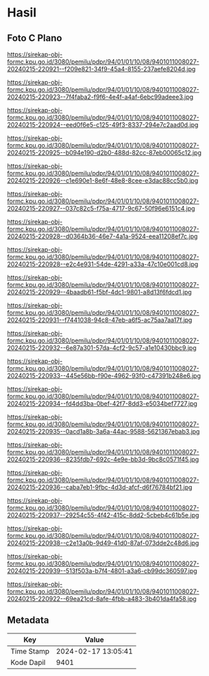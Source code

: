 # Hasil

## Foto C Plano

https://sirekap-obj-formc.kpu.go.id/3080/pemilu/pdpr/94/01/01/10/08/9401011008027-20240215-220921--f209e821-34f9-45a4-8155-237aefe8204d.jpg

https://sirekap-obj-formc.kpu.go.id/3080/pemilu/pdpr/94/01/01/10/08/9401011008027-20240215-220923--7f4faba2-f9f6-4e4f-a4af-6ebc99adeee3.jpg

https://sirekap-obj-formc.kpu.go.id/3080/pemilu/pdpr/94/01/01/10/08/9401011008027-20240215-220924--eed0f6e5-c125-49f3-8337-294e7c2aad0d.jpg

https://sirekap-obj-formc.kpu.go.id/3080/pemilu/pdpr/94/01/01/10/08/9401011008027-20240215-220925--b094e190-d2b0-488d-82cc-87eb00065c12.jpg

https://sirekap-obj-formc.kpu.go.id/3080/pemilu/pdpr/94/01/01/10/08/9401011008027-20240215-220926--c1e690e1-8e6f-48e8-8cee-e3dac88cc5b0.jpg

https://sirekap-obj-formc.kpu.go.id/3080/pemilu/pdpr/94/01/01/10/08/9401011008027-20240215-220927--037c82c5-f75a-4717-9c67-50f96e6151c4.jpg

https://sirekap-obj-formc.kpu.go.id/3080/pemilu/pdpr/94/01/01/10/08/9401011008027-20240215-220928--d0364b36-46e7-4a1a-9524-eea11208ef7c.jpg

https://sirekap-obj-formc.kpu.go.id/3080/pemilu/pdpr/94/01/01/10/08/9401011008027-20240215-220928--e2c4e931-54de-4291-a33a-47c10e001cd8.jpg

https://sirekap-obj-formc.kpu.go.id/3080/pemilu/pdpr/94/01/01/10/08/9401011008027-20240215-220929--4baadb61-f5bf-4dc1-9801-a8d13f6fdcd1.jpg

https://sirekap-obj-formc.kpu.go.id/3080/pemilu/pdpr/94/01/01/10/08/9401011008027-20240215-220931--f7441038-94c8-47eb-a6f5-ac75aa7aa17f.jpg

https://sirekap-obj-formc.kpu.go.id/3080/pemilu/pdpr/94/01/01/10/08/9401011008027-20240215-220932--6e87a301-57da-4cf2-9c57-a1e10430bbc9.jpg

https://sirekap-obj-formc.kpu.go.id/3080/pemilu/pdpr/94/01/01/10/08/9401011008027-20240215-220933--445e56bb-f90e-4962-93f0-c47391b248e6.jpg

https://sirekap-obj-formc.kpu.go.id/3080/pemilu/pdpr/94/01/01/10/08/9401011008027-20240215-220934--fd4dd3ba-0bef-42f7-8dd3-e5034bef7727.jpg

https://sirekap-obj-formc.kpu.go.id/3080/pemilu/pdpr/94/01/01/10/08/9401011008027-20240215-220935--0acd1a8b-3a6a-44ac-9588-5621367ebab3.jpg

https://sirekap-obj-formc.kpu.go.id/3080/pemilu/pdpr/94/01/01/10/08/9401011008027-20240215-220936--8235fdb7-692c-4e9e-bb3d-9bc8c0571f45.jpg

https://sirekap-obj-formc.kpu.go.id/3080/pemilu/pdpr/94/01/01/10/08/9401011008027-20240215-220936--caba7eb1-9fbc-4d3d-afcf-d6f76784bf21.jpg

https://sirekap-obj-formc.kpu.go.id/3080/pemilu/pdpr/94/01/01/10/08/9401011008027-20240215-220937--29254c55-4f42-415c-8dd2-5cbeb4c61b5e.jpg

https://sirekap-obj-formc.kpu.go.id/3080/pemilu/pdpr/94/01/01/10/08/9401011008027-20240215-220938--c2e13a0b-9d49-41d0-87af-073dde2c48d6.jpg

https://sirekap-obj-formc.kpu.go.id/3080/pemilu/pdpr/94/01/01/10/08/9401011008027-20240215-220939--513f503a-b7f4-4801-a3a6-cb99dc360597.jpg

https://sirekap-obj-formc.kpu.go.id/3080/pemilu/pdpr/94/01/01/10/08/9401011008027-20240215-220922--69ea21cd-8afe-4fbb-a483-3b401da4fa58.jpg


## Metadata

| Key        | Value               |
| ---------- | ------------------- |
| Time Stamp | 2024-02-17 13:05:41 |
| Kode Dapil | 9401                |



